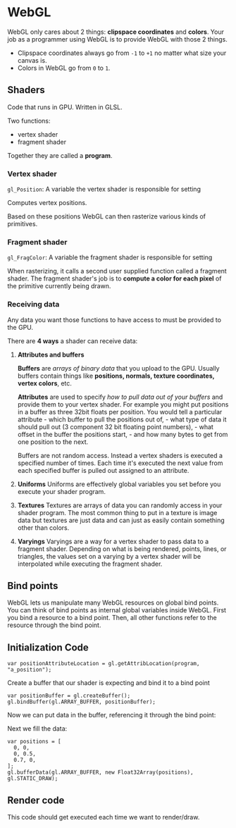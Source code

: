 # WebGL


WebGL only cares about 2 things: **clipspace coordinates** and **colors**. Your job as a programmer using WebGL is to provide WebGL with those 2 things.

- Clipspace coordinates always go from `-1` to `+1` no matter what size your canvas is. 
- Colors in WebGL go from `0` to `1`.



## Shaders 

Code that runs in GPU. Written in GLSL. 

Two functions: 

- vertex shader
- fragment shader

Together they are called a **program**.


### Vertex shader

`gl_Position`: A variable the vertex shader is responsible for setting

Computes vertex positions. 

Based on these positions WebGL can then rasterize various kinds of primitives.

### Fragment shader


`gl_FragColor`: A variable the fragment shader is responsible for setting


When rasterizing, it calls a second user supplied function called a fragment shader. The fragment shader's job is to **compute a color for each pixel** of the primitive currently being drawn.





### Receiving data

Any data you want those functions to have access to must be provided to the GPU.

There are **4 ways** a shader can receive data:

1. **Attributes and buffers**

	**Buffers** are _arrays of binary data_ that you upload to the GPU. Usually buffers contain things like **positions, normals, texture coordinates, vertex colors**, etc.

	**Attributes** are used to specify _how to pull data out of your buffers_ and provide them to your vertex shader. For example you might put positions in a buffer as three 32bit floats per position. You would tell a particular attribute 
		- which buffer to pull the positions out of, 
		- what type of data it should pull out (3 component 32 bit floating point numbers), 
		- what offset in the buffer the positions start, 
		- and how many bytes to get from one position to the next.

	Buffers are not random access. Instead a vertex shaders is executed a specified number of times. Each time it's executed the next value from each specified buffer is pulled out assigned to an attribute.

2. **Uniforms**
	Uniforms are effectively global variables you set before you execute your shader program.

3. **Textures**
	Textures are arrays of data you can randomly access in your shader program. The most common thing to put in a texture is image data but textures are just data and can just as easily contain something other than colors.

4. **Varyings**
	Varyings are a way for a vertex shader to pass data to a fragment shader. Depending on what is being rendered, points, lines, or triangles, the values set on a varying by a vertex shader will be interpolated while executing the fragment shader.



## Bind points

WebGL lets us manipulate many WebGL resources on global bind points. You can think of bind points as internal global variables inside WebGL. First you bind a resource to a bind point. Then, all other functions refer to the resource through the bind point.


## Initialization Code

```JS
var positionAttributeLocation = gl.getAttribLocation(program, "a_position");
```

Create a buffer that our shader is expecting and bind it to a bind point

```JS
var positionBuffer = gl.createBuffer();
gl.bindBuffer(gl.ARRAY_BUFFER, positionBuffer);
```

Now we can put data in the buffer, referencing it through the bind point:

Next we fill the data:

```JS
var positions = [
  0, 0,
  0, 0.5,
  0.7, 0,
];
gl.bufferData(gl.ARRAY_BUFFER, new Float32Array(positions), gl.STATIC_DRAW);
```

## Render code


This code should get executed each time we want to render/draw.



